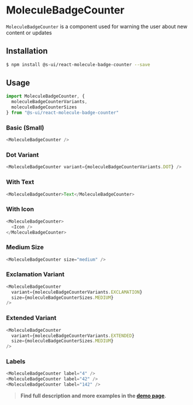 # MoleculeBadgeCounter

`MoleculeBadgeCounter` is a component used for warning the user about new content or updates

## Installation

```sh
$ npm install @s-ui/react-molecule-badge-counter --save
```

## Usage

```js
import MoleculeBadgeCounter, {
  moleculeBadgeCounterVariants,
  moleculeBadgeCounterSizes
} from "@s-ui/react-molecule-badge-counter"
```

### Basic (Small)

```js
<MoleculeBadgeCounter />
```

### Dot Variant

```js
<MoleculeBadgeCounter variant={moleculeBadgeCounterVariants.DOT} />
```

### With Text

```js
<MoleculeBadgeCounter>Text</MoleculeBadgeCounter>
```

### With Icon

```js
<MoleculeBadgeCounter>
  <Icon />
</MoleculeBadgeCounter>
```

### Medium Size

```js
<MoleculeBadgeCounter size="medium" />
```

### Exclamation Variant

```js
<MoleculeBadgeCounter
  variant={moleculeBadgeCounterVariants.EXCLAMATION}
  size={moleculeBadgeCounterSizes.MEDIUM}
/>
```

### Extended Variant

```js
<MoleculeBadgeCounter
  variant={moleculeBadgeCounterVariants.EXTENDED}
  size={moleculeBadgeCounterSizes.MEDIUM}
/>
```

### Labels

```js
<MoleculeBadgeCounter label="4" />
<MoleculeBadgeCounter label="42" />
<MoleculeBadgeCounter label="142" />
```

> **Find full description and more examples in the [demo page](https://sui-components.now.sh/workbench/molecule/badgeCounter).**
